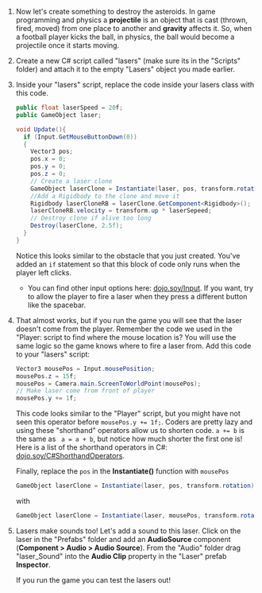 1. Now let's create something to destroy the asteroids. In game programming and physics a **projectile** is an object that is cast (thrown, fired, moved) from one place to another and **gravity** affects it. So, when a football player kicks the ball, in physics, the ball would become a projectile once it starts moving.

2. Create a new C# script called "lasers" (make sure its in the "Scripts" folder) and attach it to the empty "Lasers" object you made earlier.

3.  Inside your "lasers" script, replace the code inside your lasers class with this code.
    
    ```csharp
    public float laserSpeed = 20f;
    public GameObject laser;
    
    void Update(){
      if (Input.GetMouseButtonDown(0))
      {
        Vector3 pos;
        pos.x = 0;
        pos.y = 0;
        pos.z = 0;
        // Create a laser clone
        GameObject laserClone = Instantiate(laser, pos, transform.rotation) as GameObject; 
        //Add a Rigidbody to the clone and move it
        Rigidbody laserCloneRB = laserClone.GetComponent<Rigidbody>();
        laserCloneRB.velocity = transform.up * laserSepeed;
        // Destroy clone if alive too long
        Destroy(laserClone, 2.5f);
      }
    }
    ```
    
    Notice this looks similar to the obstacle that you just created. You've added an `if` statement so that this block of code only runs when the player left clicks. 
    
    * You can find other input options here: [dojo.soy/Input](https://docs.unity3d.com/ScriptReference/Input.html). If you want, try to allow the player to fire a laser when they press a different button like the spacebar.
    
    
4. That almost works, but if you run the game you will see that the laser doesn't come from the player. Remember the code we used in the "Player: script to find where the mouse location is? You will use the same logic so the game knows where to fire a laser from. Add this code to your "lasers" script:

    ```csharp
    Vector3 mousePos = Input.mousePosition;
    mousePos.z = 15f;
    mousePos = Camera.main.ScreenToWorldPoint(mousePos);
    // Make laser come from front of player
    mousePos.y += 1f;
    ```
    This code looks similar to the "Player" script, but you might have not seen this operator before `mousePos.y += 1f;`. Coders are pretty lazy and using these "shorthand" operators allow us to shorten code. `a += b` is the same as ` a = a + b`, but notice how much shorter the first one is! Here is a list of the shorthand operators in C#: [dojo.soy/C#ShorthandOperators](https://en.wikibooks.org/wiki/C_Sharp_Programming/Operators#Short-hand_Assignment).

    Finally, replace the `pos` in the **Instantiate()** function with `mousePos`
    
    ```csharp
    GameObject laserClone = Instantiate(laser, pos, transform.rotation) as GameObject;
    ```
    with
    ```csharp
    GameObject laserClone = Instantiate(laser, mousePos, transform.rotation) as GameObject;
    ```
    
5. Lasers make sounds too! Let's add a sound to this laser. Click on the laser in the "Prefabs" folder and add an **AudioSource** component (**Component > Audio > Audio Source**). From the "Audio" folder drag "laser_Sound" into the **Audio Clip** property in the "Laser" prefab **Inspector**.

    If you run the game you can test the lasers out!
